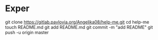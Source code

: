 # Exper
git clone https://gitlab.pavlovia.org/Angelika08/help-me.git
cd help-me
touch README.md
git add README.md
git commit -m "add README"
git push -u origin master
